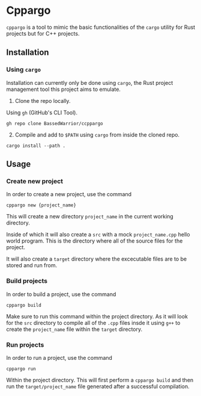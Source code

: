 # Cppargo

`cppargo` is a tool to mimic the basic functionalities of the `cargo` utility 
for Rust projects but for C++ projects.

## Installation

### Using `cargo`

Installation can currently only be done using `cargo`, the Rust project management tool this project aims to emulate.

1. Clone the repo locally.

Using `gh` (GitHub's CLI Tool).

```
gh repo clone BassedWarrior/ccppargo
```

2. Compile and add to `$PATH` using `cargo` from inside the cloned repo.

```
cargo install --path .
```

## Usage

### Create new project

In order to create a new project, use the command

```
cppargo new {project_name}
```

This will create a new directory `project_name` in the current working 
directory. 

Inside of which it will also create a `src` with a mock `project_name.cpp` 
hello world program. This is the directory where all of the source files for 
the project.

It will also create a `target` directory where the excecutable files are to 
be stored and run from.

### Build projects

In order to build a project, use the command

```
cppargo build
```

Make sure to run this command within the project directory. As it will look 
for the `src` directory to compile all of the `.cpp` files insde it using `g++`
to create the `project_name` file within the `target` directory.

### Run projects

In order to run a project, use the command

```
cppargo run
```

Within the project directory. This will first perform a `cppargo build` and 
then run the `target/project_name` file generated after a successful 
compilation.
